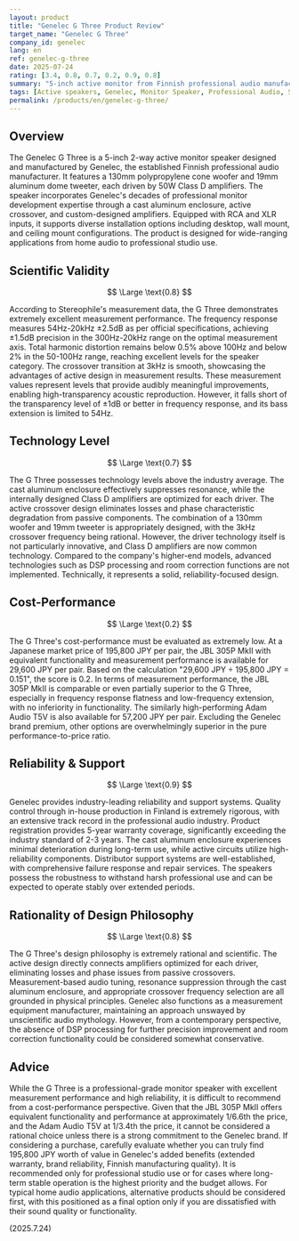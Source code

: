 ```yaml
---
layout: product
title: "Genelec G Three Product Review"
target_name: "Genelec G Three"
company_id: genelec
lang: en
ref: genelec-g-three
date: 2025-07-24
rating: [3.4, 0.8, 0.7, 0.2, 0.9, 0.8]
summary: "5-inch active monitor from Finnish professional audio manufacturer Genelec. Features excellent measurement performance and reliability but priced approximately 6.6 times higher than products with equivalent or superior performance."
tags: [Active speakers, Genelec, Monitor Speaker, Professional Audio, Studio monitors]
permalink: /products/en/genelec-g-three/
---
```

## Overview

The Genelec G Three is a 5-inch 2-way active monitor speaker designed and manufactured by Genelec, the established Finnish professional audio manufacturer. It features a 130mm polypropylene cone woofer and 19mm aluminum dome tweeter, each driven by 50W Class D amplifiers. The speaker incorporates Genelec's decades of professional monitor development expertise through a cast aluminum enclosure, active crossover, and custom-designed amplifiers. Equipped with RCA and XLR inputs, it supports diverse installation options including desktop, wall mount, and ceiling mount configurations. The product is designed for wide-ranging applications from home audio to professional studio use.

## Scientific Validity

$$ \Large \text{0.8} $$

According to Stereophile's measurement data, the G Three demonstrates extremely excellent measurement performance. The frequency response measures 54Hz-20kHz ±2.5dB as per official specifications, achieving ±1.5dB precision in the 300Hz-20kHz range on the optimal measurement axis. Total harmonic distortion remains below 0.5% above 100Hz and below 2% in the 50-100Hz range, reaching excellent levels for the speaker category. The crossover transition at 3kHz is smooth, showcasing the advantages of active design in measurement results. These measurement values represent levels that provide audibly meaningful improvements, enabling high-transparency acoustic reproduction. However, it falls short of the transparency level of ±1dB or better in frequency response, and its bass extension is limited to 54Hz.

## Technology Level

$$ \Large \text{0.7} $$

The G Three possesses technology levels above the industry average. The cast aluminum enclosure effectively suppresses resonance, while the internally designed Class D amplifiers are optimized for each driver. The active crossover design eliminates losses and phase characteristic degradation from passive components. The combination of a 130mm woofer and 19mm tweeter is appropriately designed, with the 3kHz crossover frequency being rational. However, the driver technology itself is not particularly innovative, and Class D amplifiers are now common technology. Compared to the company's higher-end models, advanced technologies such as DSP processing and room correction functions are not implemented. Technically, it represents a solid, reliability-focused design.

## Cost-Performance

$$ \Large \text{0.2} $$

The G Three's cost-performance must be evaluated as extremely low. At a Japanese market price of 195,800 JPY per pair, the JBL 305P MkII with equivalent functionality and measurement performance is available for 29,600 JPY per pair. Based on the calculation "29,600 JPY ÷ 195,800 JPY = 0.151", the score is 0.2. In terms of measurement performance, the JBL 305P MkII is comparable or even partially superior to the G Three, especially in frequency response flatness and low-frequency extension, with no inferiority in functionality. The similarly high-performing Adam Audio T5V is also available for 57,200 JPY per pair. Excluding the Genelec brand premium, other options are overwhelmingly superior in the pure performance-to-price ratio.

## Reliability & Support

$$ \Large \text{0.9} $$

Genelec provides industry-leading reliability and support systems. Quality control through in-house production in Finland is extremely rigorous, with an extensive track record in the professional audio industry. Product registration provides 5-year warranty coverage, significantly exceeding the industry standard of 2-3 years. The cast aluminum enclosure experiences minimal deterioration during long-term use, while active circuits utilize high-reliability components. Distributor support systems are well-established, with comprehensive failure response and repair services. The speakers possess the robustness to withstand harsh professional use and can be expected to operate stably over extended periods.

## Rationality of Design Philosophy

$$ \Large \text{0.8} $$

The G Three's design philosophy is extremely rational and scientific. The active design directly connects amplifiers optimized for each driver, eliminating losses and phase issues from passive crossovers. Measurement-based audio tuning, resonance suppression through the cast aluminum enclosure, and appropriate crossover frequency selection are all grounded in physical principles. Genelec also functions as a measurement equipment manufacturer, maintaining an approach unswayed by unscientific audio mythology. However, from a contemporary perspective, the absence of DSP processing for further precision improvement and room correction functionality could be considered somewhat conservative.

## Advice

While the G Three is a professional-grade monitor speaker with excellent measurement performance and high reliability, it is difficult to recommend from a cost-performance perspective. Given that the JBL 305P MkII offers equivalent functionality and performance at approximately 1/6.6th the price, and the Adam Audio T5V at 1/3.4th the price, it cannot be considered a rational choice unless there is a strong commitment to the Genelec brand. If considering a purchase, carefully evaluate whether you can truly find 195,800 JPY worth of value in Genelec's added benefits (extended warranty, brand reliability, Finnish manufacturing quality). It is recommended only for professional studio use or for cases where long-term stable operation is the highest priority and the budget allows. For typical home audio applications, alternative products should be considered first, with this positioned as a final option only if you are dissatisfied with their sound quality or functionality.

(2025.7.24)
